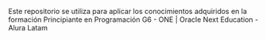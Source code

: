 Este repositorio se utiliza para aplicar los conocimientos adquiridos en la formación Principiante en Programación G6 - ONE | Oracle Next Education - Alura Latam